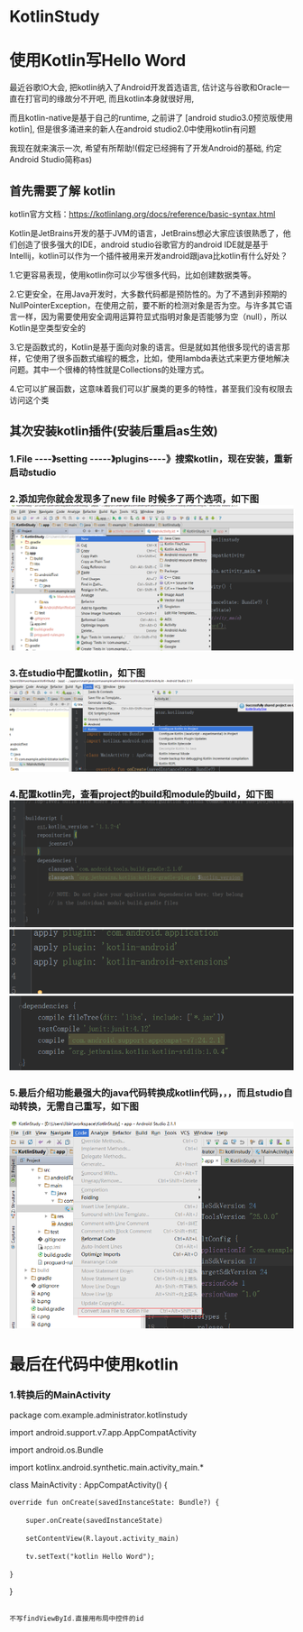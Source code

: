 # KotlinStudy
使用Kotlin写Hello Word
========================
最近谷歌IO大会, 把kotlin纳入了Android开发首选语言, 估计这与谷歌和Oracle一直在打官司的缘故分不开吧, 而且kotlin本身就很好用,

而且kotlin-native是基于自己的runtime, 之前讲了 [android studio3.0预览版使用kotlin], 但是很多涌进来的新人在android studio2.0中使用kotlin有问题

我现在就来演示一次, 希望有所帮助!(假定已经拥有了开发Android的基础, 约定Android Studio简称as)

首先需要了解 kotlin
-------------------
kotlin官方文档：https://kotlinlang.org/docs/reference/basic-syntax.html

Kotlin是JetBrains开发的基于JVM的语言，JetBrains想必大家应该很熟悉了，他们创造了很多强大的IDE，android studio谷歌官方的android IDE就是基于Intellij，kotlin可以作为一个插件被用来开发android跟java比kotlin有什么好处？

1.它更容易表现，使用kotlin你可以少写很多代码，比如创建数据类等。

2.它更安全，在用Java开发时，大多数代码都是预防性的。为了不遇到非预期的NullPointerException，在使用之前，要不断的检测对象是否为空。与许多其它语言一样，因为需要使用安全调用运算符显式指明对象是否能够为空（null），所以Kotlin是空类型安全的

3.它是函数式的，Kotlin是基于面向对象的语言。但是就如其他很多现代的语言那样，它使用了很多函数式编程的概念，比如，使用lambda表达式来更方便地解决问题。其中一个很棒的特性就是Collections的处理方式。

4.它可以扩展函数，这意味着我们可以扩展类的更多的特性，甚至我们没有权限去访问这个类




其次安装kotlin插件(安装后重启as生效)
-----------------------------


### 1.File ----》setting -----》plugins----》搜索kotlin，现在安装，重新启动studio

### 2.添加完你就会发现多了new file 时候多了两个选项，如下图![](https://github.com/libin-Android/KotlinStudyTwo/blob/master/a.png)

### 3.在studio中配置kotlin，如下图![](https://github.com/libin-Android/KotlinStudyTwo/blob/master/b.png)

### 4.配置kotlin完，查看project的build和module的build，如下图![](https://github.com/libin-Android/KotlinStudyTwo/blob/master/c.png) ![](https://github.com/libin-Android/KotlinStudyTwo/blob/master/d.png) ![](https://github.com/libin-Android/KotlinStudyTwo/blob/master/e.png)

### 5.最后介绍功能最强大的java代码转换成kotlin代码，，，而且studio自动转换，无需自己重写，如下图
![](https://github.com/libin-Android/KotlinStudyTwo/blob/master/f.png)

最后在代码中使用kotlin
==========================
### 1.转换后的MainActivity
   package com.example.administrator.kotlinstudy

import android.support.v7.app.AppCompatActivity

import android.os.Bundle

import kotlinx.android.synthetic.main.activity_main.*

class MainActivity : AppCompatActivity() {

    override fun onCreate(savedInstanceState: Bundle?) {
    
        super.onCreate(savedInstanceState)
        
        setContentView(R.layout.activity_main)
        
        tv.setText("kotlin Hello Word");
        
    }
    
}

 ```java
 
 不写findViewById.直接用布局中控件的id
 
 ```

